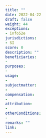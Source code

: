 ```yaml
---
title: ""
date: 2022-04-22
draft: false
weight: 44
exceptions:
- info52e
jurisdictions:
- SI
score: 0
description: "" 
beneficiaries:
- 
purposes: 
- 
usage:
- 
subjectmatter:
- 
compensation:
-
attribution: 
-
otherConditions: 
- 
remarks: ""
link: 
---
```

